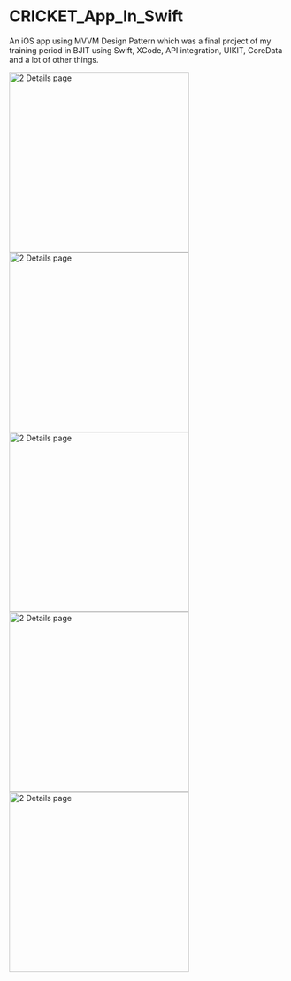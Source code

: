 # CRICKET_App_In_Swift
An iOS app using MVVM Design Pattern which was a final project of my training period in BJIT using Swift, XCode, API integration, UIKIT, CoreData and a lot of other things.


<img width="325" alt="2 Details page" src="https://user-images.githubusercontent.com/69003347/222793761-b9c82472-673d-4fe3-aaa5-ee7adba1b392.png">

<img width="325" alt="2 Details page" src="https://user-images.githubusercontent.com/69003347/222794446-6357ad34-c313-4d68-a4ec-cf8650006897.png">

<img width="325" alt="2 Details page" src="https://user-images.githubusercontent.com/69003347/222795230-8ded18f6-d12d-4ecd-be69-371454e88f23.png">

<img width="325" alt="2 Details page" src="https://user-images.githubusercontent.com/69003347/222875279-032f1998-0a9d-400c-a15c-155bc2b95e37.png">


<img width="325" alt="2 Details page" src="https://user-images.githubusercontent.com/69003347/223205744-e21bb4d2-5a66-4243-8269-cd86dbead406.png">











